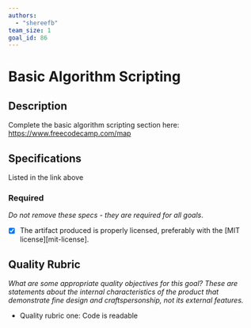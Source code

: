 ```yaml
---
authors:
  - "shereefb"
team_size: 1
goal_id: 86
---
```


# Basic Algorithm Scripting

## Description

Complete the basic algorithm scripting section here:
https://www.freecodecamp.com/map
## Specifications

Listed in the link above
### Required

_Do not remove these specs - they are required for all goals_.
- [x] The artifact produced is properly licensed, preferably with the [MIT license][mit-license].
## Quality Rubric

_What are some appropriate quality objectives for this goal? These are statements about the internal characteristics of the product that demonstrate fine design and craftspersonship, not its external features._
- Quality rubric one: Code is readable
